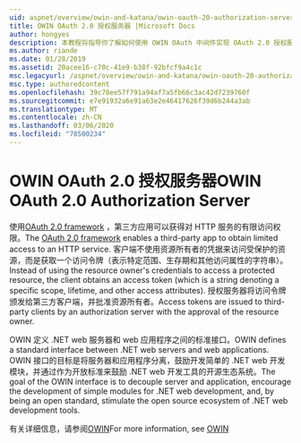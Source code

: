 ```yaml
---
uid: aspnet/overview/owin-and-katana/owin-oauth-20-authorization-server
title: OWIN OAuth 2.0 授权服务器 |Microsoft Docs
author: hongyes
description: 本教程将指导你了解如何使用 OWIN OAuth 中间件实现 OAuth 2.0 授权服务器。 这是一个高级教程，仅 outlin
ms.author: riande
ms.date: 01/28/2019
ms.assetid: 20acee16-c70c-41e9-b38f-92bfcf9a4c1c
msc.legacyurl: /aspnet/overview/owin-and-katana/owin-oauth-20-authorization-server
msc.type: authoredcontent
ms.openlocfilehash: 39c78ee57f791a94af7a5fb66c3ac42d7239760f
ms.sourcegitcommit: e7e91932a6e91a63e2e46417626f39d6b244a3ab
ms.translationtype: MT
ms.contentlocale: zh-CN
ms.lasthandoff: 03/06/2020
ms.locfileid: "78500234"
---
```

# <a name="owin-oauth-20-authorization-server"></a><span data-ttu-id="5511a-104">OWIN OAuth 2.0 授权服务器</span><span class="sxs-lookup"><span data-stu-id="5511a-104">OWIN OAuth 2.0 Authorization Server</span></span>

<span data-ttu-id="5511a-105">使用[OAuth 2.0 framework](http://tools.ietf.org/html/rfc6749) ，第三方应用可以获得对 HTTP 服务的有限访问权限。</span><span class="sxs-lookup"><span data-stu-id="5511a-105">The [OAuth 2.0 framework](http://tools.ietf.org/html/rfc6749) enables a third-party app to obtain limited access to an HTTP service.</span></span> <span data-ttu-id="5511a-106">客户端不使用资源所有者的凭据来访问受保护的资源，而是获取一个访问令牌（表示特定范围、生存期和其他访问属性的字符串）。</span><span class="sxs-lookup"><span data-stu-id="5511a-106">Instead of using the resource owner's credentials to access a protected resource, the client obtains an access token (which is a string denoting a specific scope, lifetime, and other access attributes).</span></span> <span data-ttu-id="5511a-107">授权服务器将访问令牌颁发给第三方客户端，并批准资源所有者。</span><span class="sxs-lookup"><span data-stu-id="5511a-107">Access tokens are issued to third-party clients by an authorization server with the approval of the resource owner.</span></span>

<span data-ttu-id="5511a-108">OWIN 定义 .NET web 服务器和 web 应用程序之间的标准接口。</span><span class="sxs-lookup"><span data-stu-id="5511a-108">OWIN defines a standard interface between .NET web servers and web applications.</span></span> <span data-ttu-id="5511a-109">OWIN 接口的目标是将服务器和应用程序分离，鼓励开发简单的 .NET web 开发模块，并通过作为开放标准来鼓励 .NET web 开发工具的开源生态系统。</span><span class="sxs-lookup"><span data-stu-id="5511a-109">The goal of the OWIN interface is to decouple server and application, encourage the development of simple modules for .NET web development, and, by being an open standard, stimulate the open source ecosystem of .NET web development tools.</span></span>

<span data-ttu-id="5511a-110">有关详细信息，请参阅[OWIN](http://owin.org/)</span><span class="sxs-lookup"><span data-stu-id="5511a-110">For more information, see [OWIN](http://owin.org/)</span></span>
